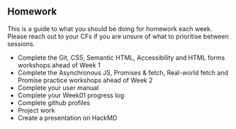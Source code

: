 ## Homework

This is a guide to what you should be doing for homework each week. Please reach out to your CFs if you are unsure of what to prioritise between sessions.

- Complete the Git, CSS, Semantic HTML, Accessibility and HTML forms workshops ahead of Week 1
- Complete the Asynchronous JS, Promises & fetch, Real-world fetch and Promise practice workshops ahead of Week 2
- Complete your user manual
- Complete your Week01 progress log 
- Complete github profiles
- Project work
- Create a presentation on HackMD
